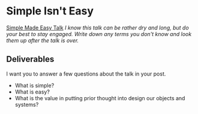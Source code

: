 # Simple Isn't Easy

[Simple Made Easy Talk](http://www.infoq.com/presentations/Simple-Made-Easy)
_I know this talk can be rather dry and long, but do your best to stay engaged. Write down any terms you don't know and look them up after the talk is over._

## Deliverables
I want you to answer a few questions about the talk in your post. 
  - What is simple? 
  - What is easy? 
  - What is the value in putting prior thought into design our objects and systems?
